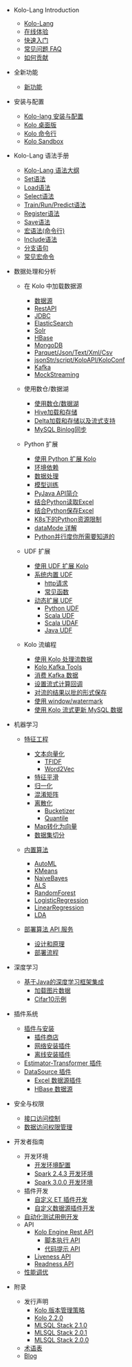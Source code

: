 - Kolo-Lang Introduction
  * [Kolo-Lang](/kolo-lang/zh-cn/introduction/kolo_lang_intro.md)
  * [在线体验](/kolo-lang/zh-cn/introduction/byzer_lab.md)
  * [快速入门](/kolo-lang/zh-cn/introduction/get_started.md)
  * [常见问题 FAQ](/kolo-lang/zh-cn/appendix/faq.md)
  * [如何贡献](/kolo-lang/zh-cn/appendix/contribute.md)  

- 全新功能
  * [新功能](/kolo-lang/zh-cn/what's_new/new_features.md)

- 安装与配置
  * [Kolo-lang 安装与配置](/kolo-lang/zh-cn/installation/binary-installation.md)
  * [Kolo 桌面版](/kolo-lang/zh-cn/installation/desktop-installation.md)    
  * [Kolo 命令行](/kolo-lang/zh-cn/installation/cli-installation.md)
  * [Kolo Sandbox](/kolo-lang/zh-cn/installation/sandbox.md)

- Kolo-Lang 语法手册
  * [Kolo-Lang 语法大纲](/kolo-lang/zh-cn/grammar/outline.md)
  * [Set语法](/kolo-lang/zh-cn/grammar/set.md)
  * [Load语法](/kolo-lang/zh-cn/grammar/load.md)
  * [Select语法](/kolo-lang/zh-cn/grammar/select.md)
  * [Train/Run/Predict语法](/kolo-lang/zh-cn/grammar/et_statement.md)
  * [Register语法](/kolo-lang/zh-cn/grammar/register.md)
  * [Save语法](/kolo-lang/zh-cn/grammar/save.md)
  * [宏语法(命令行)](/kolo-lang/zh-cn/grammar/macro.md)
  * [Include语法](/kolo-lang/zh-cn/grammar/include.md)
  * [分支语句](/kolo-lang/zh-cn/grammar/branch_statement.md)
  * [常见宏命令](/kolo-lang/zh-cn/grammar/commands.md)

- 数据处理和分析
    - 在 Kolo 中加载数据源
      * [数据源](/kolo-lang/zh-cn/datasource/README.md)
      * [RestAPI](/kolo-lang/zh-cn/datasource/restapi.md)
      * [JDBC](/kolo-lang/zh-cn/datasource/jdbc.md)
      * [ElasticSearch](/kolo-lang/zh-cn/datasource/es.md)
      * [Solr](/kolo-lang/zh-cn/datasource/solr.md)
      * [HBase](/kolo-lang/zh-cn/datasource/hbase.md)
      * [MongoDB](/kolo-lang/zh-cn/datasource/mongodb.md)
      * [Parquet/Json/Text/Xml/Csv](/kolo-lang/zh-cn/datasource/file.md)
      * [jsonStr/script/KoloAPI/KoloConf](/kolo-lang/zh-cn/datasource/kolo_source.md)
      * [Kafka](/kolo-lang/zh-cn/datasource/kafka.md)
      * [MockStreaming](/kolo-lang/zh-cn/datasource/mock_streaming.md)

    - 使用数仓/数据湖
        * [使用数仓/数据湖](/kolo-lang/zh-cn/datahouse/README.md)
        * [Hive加载和存储](/kolo-lang/zh-cn/datahouse/hive.md)
        * [Delta加载和存储以及流式支持](/kolo-lang/zh-cn/datahouse/delta_lake.md)
        * [MySQL Binlog同步](/kolo-lang/zh-cn/datahouse/mysql_binlog.md)

    - Python 扩展
        * [使用 Python 扩展 Kolo](/kolo-lang/zh-cn/python/README.md)
        * [环境依赖](/kolo-lang/zh-cn/python/env.md)
        * [数据处理](/kolo-lang/zh-cn/python/etl.md)
        * [模型训练](/kolo-lang/zh-cn/python/train.md)
        * [PyJava API简介](/kolo-lang/zh-cn/python/pyjava.md)
        * [结合Python读取Excel](/kolo-lang/zh-cn/python/read_excel.md)
        * [结合Python保存Excel](/kolo-lang/zh-cn/python/write_excel.md)
        * [K8s下的Python资源限制](/kolo-lang/zh-cn/python/k8s_resource.md)
        * [dataMode 详解](/kolo-lang/zh-cn/python/datamode.md)
        * [Python并行度你所需要知道的](/kolo-lang/zh-cn/python/py_parallel.md)

    * UDF 扩展
        * [使用 UDF 扩展 Kolo](/kolo-lang/zh-cn/udf/README.md)
        * [系统内置 UDF](/kolo-lang/zh-cn/udf/built_in_udf/README.md)
          * [http请求](/kolo-lang/zh-cn/udf/built_in_udf/http.md)
          * [常见函数](/kolo-lang/zh-cn/udf/built_in_udf/vec.md)
        * [动态扩展 UDF](/kolo-lang/zh-cn/udf/extend_udf.md)
          * [Python UDF](/kolo-lang/zh-cn/udf/python_udf.md)
          * [Scala UDF](/kolo-lang/zh-cn/udf/scala_udf.md)
          * [Scala UDAF](/kolo-lang/zh-cn/udf/scala_udaf.md)
          * [Java UDF](/kolo-lang/zh-cn/udf/java_udf.md)

    * Kolo 流编程
      * [使用 Kolo 处理流数据](/kolo-lang/zh-cn/streaming/README.md)
      * [Kolo Kafka Tools](/kolo-lang/zh-cn/streaming/kafka_tool.md)
      * [消费 Kafka 数据](/kolo-lang/zh-cn/streaming/query_kafka.md)
      * [设置流式计算回调](/kolo-lang/zh-cn/streaming/callback.md)
      * [对流的结果以批的形式保存](/kolo-lang/zh-cn/streaming/save_in_batch.md)
      * [使用 window/watermark](/kolo-lang/zh-cn/streaming/window_watermark.md)
      * [使用 Kolo 流式更新 MySQL 数据](/kolo-lang/zh-cn/streaming/stream_update_mysql.md)

- 机器学习
    * [特征工程](/kolo-lang/en-us/ml/feature/README.md)
        * [文本向量化](/kolo-lang/en-us/ml/feature/nlp/README.md)
            * [TFIDF](/kolo-lang/en-us/ml/feature/nlp/tfidf.md)
            * [Word2Vec](/kolo-lang/en-us/ml/feature/nlp/word2vec.md)
        * [特征平滑](/kolo-lang/en-us/ml/feature/scale.md)
        * [归一化](/kolo-lang/en-us/ml/feature/normalize.md)
        * [混淆矩阵](/kolo-lang/en-us/ml/feature/confusion_matrix.md)
        * [离散化](/kolo-lang/en-us/ml/feature/discretizer/README.md)
            * [Bucketizer](/kolo-lang/en-us/ml/feature/discretizer/bucketizer.md)
            * [Quantile](/kolo-lang/en-us/ml/feature/discretizer/quantile.md)
        * [Map转化为向量](/kolo-lang/en-us/ml/feature/vecmap.md)
        * [数据集切分](/kolo-lang/en-us/ml/feature/rate_sample.md)

    * [内置算法](/kolo-lang/en-us/ml/algs/README.md)
        * [AutoML](/kolo-lang/en-us/ml/algs/auto_ml.md) 
        * [KMeans](/kolo-lang/en-us/ml/algs/kmeans.md)
        * [NaiveBayes](/kolo-lang/en-us/ml/algs/naive_bayes.md)
        * [ALS](/kolo-lang/en-us/ml/algs/als.md)
        * [RandomForest](/kolo-lang/en-us/ml/algs/random_forest.md) 
        * [LogisticRegression](/kolo-lang/en-us/ml/algs/logistic_regression.md)
        * [LinearRegression](/kolo-lang/en-us/ml/algs/linear_regression.md)
        * [LDA](/kolo-lang/en-us/ml/algs/lda.md)

    * [部署算法 API 服务](/kolo-lang/en-us/ml/api_service/README.md)
        * [设计和原理](/kolo-lang/en-us/ml/api_service/design.md)
        * [部署流程](/kolo-lang/en-us/ml/api_service/process.md)

- 深度学习
    * [基于Java的深度学习框架集成](/kolo-lang/en-us/dl/README.md)
        * [加载图片数据](/kolo-lang/en-us/dl/load_image.md)
        * [Cifar10示例](/kolo-lang/en-us/dl/cifar10.md)

- 插件系统
    * [插件与安装](/kolo-lang/zh-cn/extension/README.md)
        * [插件商店](/kolo-lang/zh-cn/extension/installation/store.md)
        * [网络安装插件](/kolo-lang/zh-cn/extension/installation/online_install.md)
        * [离线安装插件](/kolo-lang/zh-cn/extension/installation/offline_install.md)
    * [Estimator-Transformer 插件](/kolo-lang/zh-cn/extension/et/README.md)
    * [DataSource 插件](/kolo-lang/zh-cn/extension/datasource/README.md)
        * [Excel 数据源插件](/kolo-lang/zh-cn/extension/datasource/excel.md)
        * [HBase 数据源](/kolo-lang/zh-cn/extension/datasource/hbase.md)


- 安全与权限
    * [接口访问控制](/kolo-lang/zh-cn/security/interface_acl/README.md)
    * [数据访问权限管理](/kolo-lang/zh-cn/security/data_acl/README.md)


- 开发者指南
    * 开发环境
      * [开发环境配置](/kolo-lang/zh-cn/developer/dev_env/README.md)
      * [Spark 2.4.3 开发环境](/kolo-lang/zh-cn/developer/dev_env/spark_2_4_3.md)
      * [Spark 3.0.0 开发环境](/kolo-lang/zh-cn/developer/dev_env/spark_3_0_0.md)    
    * 插件开发
      * [自定义 ET 插件开发](/kolo-lang/zh-cn/developer/extension/et_dev.md)
      * [自定义数据源插件开发](/kolo-lang/zh-cn/developer/extension/ds_dev.md)
    * [自动化测试用例开发](/kolo-lang/zh-cn/developer/it/integration_test.md)     
    * API
      * [Kolo Engine Rest API](/kolo-lang/zh-cn/developer/api/README.md)
        * [脚本执行 API](/kolo-lang/zh-cn/developer/api/run_script_api.md)
        * [代码提示 API](/kolo-lang/zh-cn/developer/api/code_suggest.md)
      * [Liveness API](/kolo-lang/zh-cn/developer/api/liveness.md)
      * [Readness API](/kolo-lang/zh-cn/developer/api/readiness.md)
    * [性能调优](/kolo-lang/zh-cn/developer/tunning/dynamic_resource.md)


- 附录
    * 发行声明
      * [Kolo 版本管理策略](/kolo-lang/zh-cn/appendix/release-notes/version.md)
      * [Kolo 2.2.0](/kolo-lang/zh-cn/appendix/release-notes/2.2.0.md)
      * [MLSQL Stack 2.1.0](/kolo-lang/zh-cn/appendix/release-notes/2.1.0.md)
      * [MLSQL Stack 2.0.1](/kolo-lang/zh-cn/appendix/release-notes/2.0.1.md)
      * [MLSQL Stack 2.0.0](/kolo-lang/zh-cn/appendix/release-notes/2.0.0.md)
    * [术语表](/kolo-lang/zh-cn/appendix/terms.md)  
    * [Blog](/kolo-lang/zh-cn/appendix/blog.md)   
